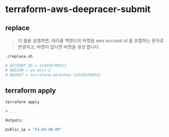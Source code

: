 # terraform-aws-deepracer-submit

## replace

> 이 쉘을 실행하면, 테라폼 백엔드의 버켓을 aws account id 를 포함하는 문자로 변경하고, 버켓이 없다면 버켓을 생성 합니다.

```bash
./replace.sh

# ACCOUNT_ID = 123456789012
# REGION = us-west-2
# BUCKET = terraform-workshop-123456789012
```

## terraform apply

```bash
terraform apply

# ...

Outputs:

public_ip = "54.69.00.00"
```
